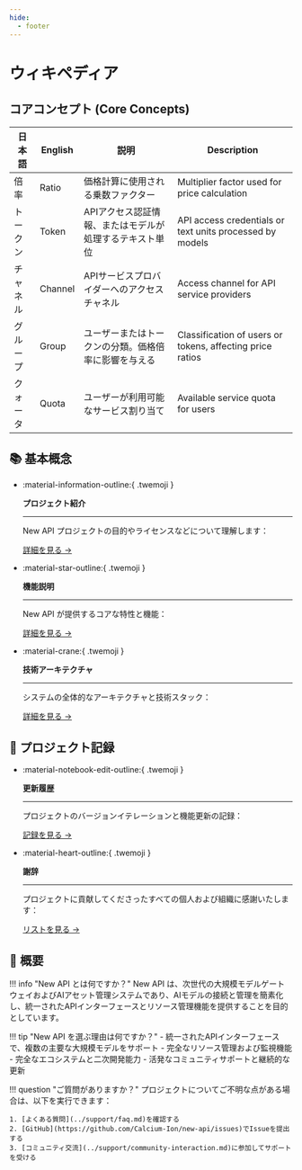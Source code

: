 ```yaml
---
hide:
  - footer
---
```


<style>
  .md-typeset .grid.cards > ul {
    display: grid;
    grid-template-columns: repeat(auto-fit, minmax(16rem, 1fr));
    gap: 1rem;
    margin: 1em 0;
  }
  
  .md-typeset .grid.cards > ul > li {
    border: none;
    border-radius: 0.8rem;
    box-shadow: var(--md-shadow-z2);
    padding: 1.5rem;
    transition: transform 0.25s, box-shadow 0.25s;
    background: linear-gradient(135deg, var(--md-primary-fg-color), var(--md-accent-fg-color));
    color: var(--md-primary-bg-color);
  }

  .md-typeset .grid.cards > ul > li:hover {
    transform: scale(1.02);
    box-shadow: var(--md-shadow-z3);
  }

  .md-typeset .grid.cards > ul > li > hr {
    margin: 0.8rem 0;
    border: none;
    border-bottom: 2px solid var(--md-primary-bg-color);
    opacity: 0.2;
  }

  .md-typeset .grid.cards > ul > li > p {
    margin: 0.5rem 0;
  }

  .md-typeset .grid.cards > ul > li > p > em {
    color: var(--md-primary-bg-color);
    opacity: 0.8;
    font-style: normal;
  }

  .md-typeset .grid.cards > ul > li > p > .twemoji {
    font-size: 2.5rem;
    display: block;
    margin: 0.5rem auto;
  }

  .md-typeset .grid.cards > ul > li a {
    display: inline-flex;
    align-items: center;
    margin-top: 1.2em;
    padding: 0.5em 1.2em;
    color: white;
    background-color: rgba(255, 255, 255, 0.15);
    border-radius: 2em;
    transition: all 0.3s ease;
    font-weight: 500;
    font-size: 0.9em;
    letter-spacing: 0.03em;
    box-shadow: 0 3px 6px rgba(0, 0, 0, 0.1);
    position: relative;
    overflow: hidden;
    text-decoration: none;
  }

  .md-typeset .grid.cards > ul > li a:hover {
    background-color: rgba(255, 255, 255, 0.25);
    text-decoration: none;
    box-shadow: 0 5px 12px rgba(0, 0, 0, 0.2);
    transform: translateX(5px);
  }

  .md-typeset .grid.cards > ul > li a:after {
    content: "→";
    opacity: 0;
    margin-left: -15px;
    transition: all 0.2s ease;
  }

  .md-typeset .grid.cards > ul > li a:hover:after {
    opacity: 1;
    margin-left: 5px;
  }
</style>

# ウィキペディア

## コアコンセプト (Core Concepts)

| 日本語 | English | 説明 | Description |
|------|---------|------|-------------|
| 倍率 | Ratio | 価格計算に使用される乗数ファクター | Multiplier factor used for price calculation |
| トークン | Token | APIアクセス認証情報、またはモデルが処理するテキスト単位 | API access credentials or text units processed by models |
| チャネル | Channel | APIサービスプロバイダーへのアクセスチャネル | Access channel for API service providers |
| グループ | Group | ユーザーまたはトークンの分類。価格倍率に影響を与える | Classification of users or tokens, affecting price ratios |
| クォータ | Quota | ユーザーが利用可能なサービス割り当て | Available service quota for users |

## 📚 基本概念

<div class="grid cards" markdown>

-   :material-information-outline:{ .twemoji }

    **プロジェクト紹介**

    ---

    New API プロジェクトの目的やライセンスなどについて理解します：
    
    [詳細を見る →](project-introduction.md)

-   :material-star-outline:{ .twemoji }

    **機能説明**

    ---

    New API が提供するコアな特性と機能：
    
    [詳細を見る →](features-introduction.md)

-   :material-crane:{ .twemoji }

    **技術アーキテクチャ**

    ---

    システムの全体的なアーキテクチャと技術スタック：
    
    [詳細を見る →](technical-architecture.md)

</div>

## 📝 プロジェクト記録

<div class="grid cards" markdown>

-   :material-notebook-edit-outline:{ .twemoji }

    **更新履歴**

    ---

    プロジェクトのバージョンイテレーションと機能更新の記録：
    
    [記録を見る →](changelog.md)

-   :material-heart-outline:{ .twemoji }

    **謝辞**

    ---

    プロジェクトに貢献してくださったすべての個人および組織に感謝いたします：
    
    [リストを見る →](special-thanks.md)

</div>

## 📖 概要

!!! info "New API とは何ですか？"
    New API は、次世代の大規模モデルゲートウェイおよびAIアセット管理システムであり、AIモデルの接続と管理を簡素化し、統一されたAPIインターフェースとリソース管理機能を提供することを目的としています。

!!! tip "New API を選ぶ理由は何ですか？"
    - 統一されたAPIインターフェースで、複数の主要な大規模モデルをサポート
    - 完全なリソース管理および監視機能
    - 完全なエコシステムと二次開発能力
    - 活発なコミュニティサポートと継続的な更新

!!! question "ご質問がありますか？"
    プロジェクトについてご不明な点がある場合は、以下を実行できます：

    1. [よくある質問](../support/faq.md)を確認する
    2. [GitHub](https://github.com/Calcium-Ion/new-api/issues)でIssueを提出する
    3. [コミュニティ交流](../support/community-interaction.md)に参加してサポートを受ける